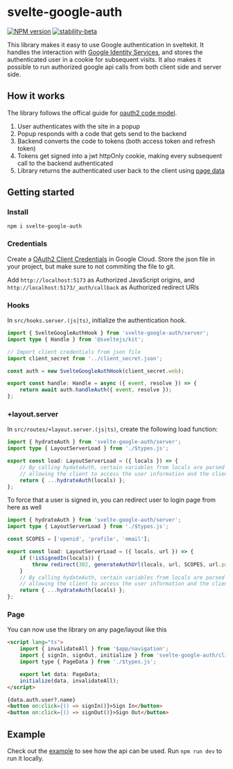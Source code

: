 # svelte-google-auth

[![NPM version](https://img.shields.io/npm/v/svelte-google-auth.svg?style=flat)](https://www.npmjs.com/package/svelte-google-auth)
[![stability-beta](https://img.shields.io/badge/stability-beta-33bbff.svg)](https://github.com/mkenney/software-guides/blob/master/STABILITY-BADGES.md#beta)

This library makes it easy to use Google authentication in sveltekit. It handles the interaction with [Google Identity Services](https://developers.google.com/identity), and stores the authenticated user in a cookie for subsequent visits. It also makes it possible to run authorized google api calls from both client side and server side.

## How it works

The library follows the offical guide for [oauth2 code model](https://developers.google.com/identity/oauth2/web/guides/use-code-model#redirect-mode).

1. User authenticates with the site in a popup
2. Popup responds with a code that gets send to the backend
3. Backend converts the code to tokens (both access token and refresh token)
4. Tokens get signed into a jwt httpOnly cookie, making every subsequent call to the backend authenticated
5. Library returns the authenticated user back to the client using [page data](https://kit.svelte.dev/docs/load)




## Getting started

### Install

```
npm i svelte-google-auth
```

### Credentials

Create a [OAuth2 Client Credentials](https://developers.google.com/identity/protocols/oauth2/web-server#creatingcred) in Google Cloud. Store the json file in your project, but make sure to not commiting the file to git.

Add `http://localhost:5173` as Authorized JavaScript origins, and
`http://localhost:5173/_auth/callback` as Authorized redirect URIs

### Hooks

In `src/hooks.server.(js|ts)`, initialize the authentication hook.

```ts
import { SvelteGoogleAuthHook } from 'svelte-google-auth/server';
import type { Handle } from '@sveltejs/kit';

// Import client credentials from json file
import client_secret from '../client_secret.json';

const auth = new SvelteGoogleAuthHook(client_secret.web);

export const handle: Handle = async ({ event, resolve }) => {
	return await auth.handleAuth({ event, resolve });
};
```

### +layout.server

In `src/routes/+layout.server.(js|ts)`, create the following load function:

```ts
import { hydrateAuth } from 'svelte-google-auth/server';
import type { LayoutServerLoad } from './$types.js';

export const load: LayoutServerLoad = ({ locals }) => {
	// By calling hydateAuth, certain variables from locals are parsed to the client
	// allowing the client to access the user information and the client_id for login
	return { ...hydrateAuth(locals) };
};
```

To force that a user is signed in, you can redirect user to login page from here as well

```ts
import { hydrateAuth } from 'svelte-google-auth/server';
import type { LayoutServerLoad } from './$types.js';

const SCOPES = ['openid', 'profile', 'email'];

export const load: LayoutServerLoad = ({ locals, url }) => {
	if (!isSignedIn(locals)) {
		throw redirect(302, generateAuthUrl(locals, url, SCOPES, url.pathname));
	}
	// By calling hydateAuth, certain variables from locals are parsed to the client
	// allowing the client to access the user information and the client_id for login
	return { ...hydrateAuth(locals) };
};
```

### Page

You can now use the library on any page/layout like this

```html
<script lang="ts">
	import { invalidateAll } from '$app/navigation';
	import { signIn, signOut, initialize } from 'svelte-google-auth/client';
	import type { PageData } from './$types.js';

	export let data: PageData;
	initialize(data, invalidateAll);
</script>

{data.auth.user?.name}
<button on:click={() => signIn()}>Sign In</button>
<button on:click={() => signOut()}>Sign Out</button>
```

## Example

Check out the [example](/src/routes) to see how the api can be used. Run `npm run dev` to run it locally.

